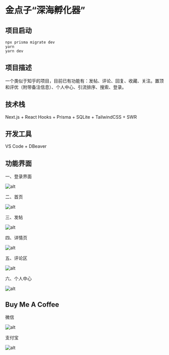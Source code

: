 # 金点子“深海孵化器”

## 项目启动

```shell
npx prisma migrate dev  
yarn
yarn dev
```

## 项目描述

一个类似于知乎的项目，目前已有功能有：发帖、评论、回复、收藏、关注。置顶和评优（附带备注信息）、个人中心、引流排序、搜索、登录。

## 技术栈

Next.js + React Hooks + Prisma + SQLite + TailwindCSS + SWR

## 开发工具

VS Code + DBeaver

## 功能界面

一、登录界面

![alt](/assets/LoginPageScreenshot.jpg)

二、首页

![alt](/assets/HomepageScreenShot.jpg)

三、发帖

![alt](/assets/PublishQuestionModalScreenshot.jpg)

四、详情页

![alt](/assets/DetailPageScreenshot.jpg)

五、评论区

![alt](/assets/CommentSectionScreenshot.jpg)

六、个人中心

![alt](/assets/PersonalHomepageScreenshot.jpg)

## Buy Me A Coffee

微信

![alt](/assets/WechatMoneyRecevingQRCode.jpg)

支付宝

![alt](/assets/AlipayMoneyRecevingQRCode.jpg)
